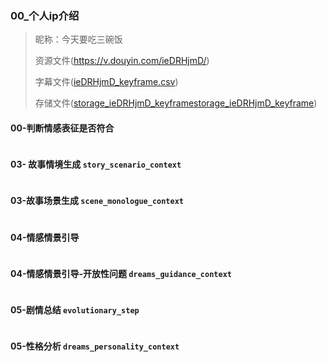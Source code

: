  

### 00_个人ip介绍
> 昵称：今天要吃三碗饭
> 
> 资源文件(https://v.douyin.com/ieDRHjmD/)
> 
> 字幕文件([ieDRHjmD_keyframe.csv](../../src/docs/csv/ieDRHjmD_keyframe.csv))
>
> 存储文件([storage_ieDRHjmD_keyframe](../../src/docs/extract_storage/%E4%BB%8A%E5%A4%A9%E8%A6%81%E5%90%83%E4%B8%89%E7%A2%97%E9%A5%AD/storage_ieDRHjmD_keyframe)[storage_ieDRHjmD_keyframe](../../src/docs/extract_storage/%E4%BB%8A%E5%A4%A9%E8%A6%81%E5%90%83%E4%B8%89%E7%A2%97%E9%A5%AD/storage_ieDRHjmD_keyframe))

#### 00-判断情感表征是否符合
```text
```

#### 03- 故事情境生成 `story_scenario_context`
```text
```

#### 03-故事场景生成 `scene_monologue_context`
```text
```

#### 04-情感情景引导
```text

```

#### 04-情感情景引导-开放性问题 `dreams_guidance_context`
```text
```


#### 05-剧情总结 `evolutionary_step`
```text
```

#### 05-性格分析 `dreams_personality_context`
```text
```

```text

```
